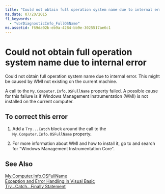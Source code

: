 ```yaml
---
title: "Could not obtain full operation system name due to internal error"
ms.date: 07/20/2015
f1_keywords: 
  - "vbrDiagnosticInfo_FullOSName"
ms.assetid: f69da02b-eb9a-4284-bb9e-3025517ae6c1
---
```

# Could not obtain full operation system name due to internal error
Could not obtain full operation system name due to internal error. This might be caused by WMI not existing on the current machine.  
  
 A call to the `My.Computer.Info.OSFullName` property failed. A possible cause for this failure is if Windows Management Instrumentation (WMI) is not installed on the current computer.  
  
## To correct this error  
  
1.  Add a `Try...Catch` block around the call to the `My.Computer.Info.OSFullName` property.  
  
2.  For more information about WMI and how to install it, go to  and search for "Windows Management Instrumentation Core".  
  
## See Also  
 [My.Computer.Info.OSFullName](xref:Microsoft.VisualBasic.Devices.ComputerInfo.OSFullName)  
 [Exception and Error Handling in Visual Basic](http://msdn.microsoft.com/library/3e351e73-cf23-40ab-8b60-05794160529e)  
 [Try...Catch...Finally Statement](../../visual-basic/language-reference/statements/try-catch-finally-statement.md)

